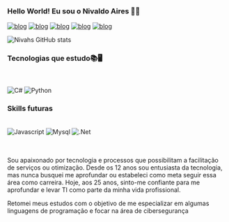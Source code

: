 ### Hello World! Eu sou o Nivaldo Aires  👋👨

[![blog](https://img.shields.io/badge/LinkedIn-0077B5?style=for-the-badge&logo=linkedin&logoColor=white
)](https://www.linkedin.com/in/nivaldo-a-25b123164/) 
[![blog](https://img.shields.io/badge/Discord-7289DA?style=for-the-badge&logo=discord&logoColor=white
)](https://discord.com/channels/@nivaahs/) 
 [![blog](https://img.shields.io/badge/GitHub-100000?style=for-the-badge&logo=github&logoColor=white
)](https://github.com/Nivahs) 
[![blog](https://img.shields.io/badge/Instagram-E4405F?style=for-the-badge&logo=instagram&logoColor=white
)](https://www.instagram.com/Nivaa_h/)
[![blog](    https://img.shields.io/badge/Twitch-9146FF?style=for-the-badge&logo=twitch&logoColor=white
)](https://www.twitch.tv/nivahs)

![Nivahs GitHub stats](https://github-readme-stats.vercel.app/api?username=Nivahs&show_icons=true&theme=dracula)


### Tecnologias que estudo📚🖥️

<div style="display: inline_block"><br/>

<img align=center alt="C#" src="https://img.shields.io/badge/C%23-239120?style=for-the-badge&logo=c-sharp&logoColor=white"/> <img align=center alt="Python" src="https://img.shields.io/badge/Python-3776AB?style=for-the-badge&logo=python&logoColor=white"/>

</div>

### Skills futuras
<div style="display: inline_block"><br/>
<img align=center alt="Javascript" src="https://img.shields.io/badge/JavaScript-F7DF1E?style=for-the-badge&logo=javascript&logoColor=black"/>
<img align=center alt="Mysql" src="https://img.shields.io/badge/MySQL-00000F?style=for-the-badge&logo=mysql&logoColor=white"/>
<img align=center alt=".Net" src="https://img.shields.io/badge/.NET-5C2D91?style=for-the-badge&logo=.net&logoColor=white"/><div style="display: inline_block"><br/>
</div><br/>


Sou apaixonado por tecnologia e processos que possibilitam a facilitação de serviços ou otimização. Desde os 12 anos sou entusiasta da tecnologia, mas nunca busquei me aprofundar ou estabeleci como meta seguir essa área como carreira. Hoje, aos 25 anos, sinto-me confiante para me aprofundar e levar TI como parte da minha vida profissional.

Retomei meus estudos com o objetivo de me especializar em algumas linguagens de programação e focar na área de cibersegurança 
